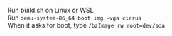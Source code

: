 Run build.sh on Linux or WSL<br>
Run `qemu-system-86_64 boot.img -vga cirrus`<br>
When it asks for boot, type `/bzImage rw root=dev/sda`
